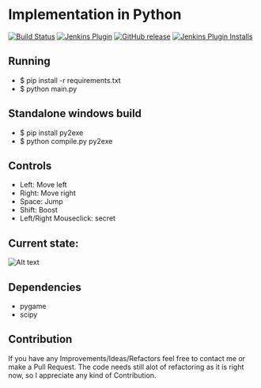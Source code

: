 # Implementation in Python

[![Build Status](https://ci.jenkins.io/job/Plugins/job/accurev-plugin/job/master/badge/icon)](https://ci.jenkins.io/job/Plugins/job/accurev-plugin/job/master/)
[![Jenkins Plugin](https://img.shields.io/jenkins/plugin/v/accurev.svg)](https://plugins.jenkins.io/accurev)
[![GitHub release](https://img.shields.io/github/release/jenkinsci/accurev-plugin.svg?label=changelog)](https://github.com/jenkinsci/accurev-plugin/releases/latest)
[![Jenkins Plugin Installs](https://img.shields.io/jenkins/plugin/i/accurev.svg?color=blue)](https://plugins.jenkins.io/accurev)

## Running

* $ pip install -r requirements.txt
* $ python main.py

## Standalone windows build

* $ pip install py2exe
* $ python compile.py py2exe

## Controls

* Left: Move left  
* Right: Move right  
* Space: Jump  
* Shift: Boost   
* Left/Right Mouseclick: secret   

## Current state:
![Alt text](img/pics.png "current state")

## Dependencies	
* pygame	
* scipy	

## Contribution

If you have any Improvements/Ideas/Refactors feel free to contact me or make a Pull Request.
The code needs still alot of refactoring as it is right now, so I appreciate any kind of Contribution.
